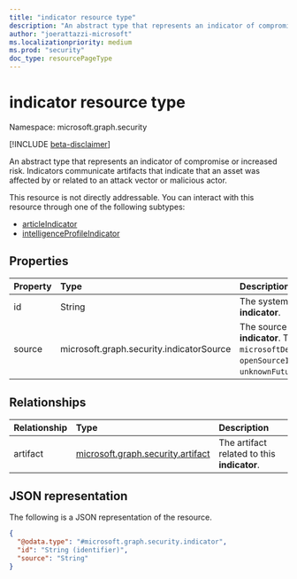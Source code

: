 ```yaml
---
title: "indicator resource type"
description: "An abstract type that represents an indicator of compromise or increased risk."
author: "joerattazzi-microsoft"
ms.localizationpriority: medium
ms.prod: "security"
doc_type: resourcePageType
---
```


# indicator resource type

Namespace: microsoft.graph.security

[!INCLUDE [beta-disclaimer](../../includes/beta-disclaimer.md)]

An abstract type that represents an indicator of compromise or increased risk. Indicators communicate artifacts that indicate that an asset was affected by or related to an attack vector or malicious actor.

This resource is not directly addressable. You can interact with this resource through one of the following subtypes:

* [articleIndicator](../resources/security-articleindicator.md)
* [intelligenceProfileIndicator](../resources/security-intelligenceprofileindicator.md)

## Properties

|Property|Type|Description|
|:---|:---|:---|
|id|String|The system-generated ID for the **indicator**.|
|source|microsoft.graph.security.indicatorSource|The source that provides this **indicator**. The possible values are: `microsoftDefenderThreatIntelligence`, `openSourceIntelligence`, `public`, `unknownFutureValue`.|

## Relationships

|Relationship|Type|Description|
|:---|:---|:---|
|artifact|[microsoft.graph.security.artifact](../resources/security-artifact.md)|The artifact related to this **indicator**.|

## JSON representation

The following is a JSON representation of the resource.
<!-- {
  "blockType": "resource",
  "keyProperty": "id",
  "@odata.type": "microsoft.graph.security.indicator",
  "openType": false
}
-->
``` json
{
  "@odata.type": "#microsoft.graph.security.indicator",
  "id": "String (identifier)",
  "source": "String"
}
```
